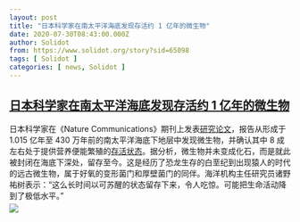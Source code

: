 ```yaml
---
layout: post
title: "日本科学家在南太平洋海底发现存活约 1 亿年的微生物"
date: 2020-07-30T08:43:00.000Z
author: Solidot
from: https://www.solidot.org/story?sid=65098
tags: [ Solidot ]
categories: [ news, Solidot ]
---
```

<!--1596098580000-->
[日本科学家在南太平洋海底发现存活约 1 亿年的微生物](https://www.solidot.org/story?sid=65098)
------

<div>
日本科学家在《Nature Communications》期刊上发表<a href="https://www.nature.com/articles/s41467-020-17330-1" target="_blank"><u>研究论文</u></a>，报告从形成于 1.015 亿年至 430 万年前的南太平洋海底下地层中发现微生物，并确认其中 8 成左右处于提供营养便能繁殖的<a href="https://china.kyodonews.net/news/2020/07/45afba4c767c-1.html"><u>存活状态</u></a>。据分析，微生物并未变成化石，而是就此被封闭在海底下深处，留存至今。这是经历了恐龙生存的白垩纪到出现猿人的时代的远古微生物，属于好氧的变形菌门和厚壁菌门的同伴。海洋机构主任研究员诸野祐树表示：“这么长时间以可苏醒的状态留存下来，令人吃惊。可能把生命活动降到了极低水平。”                      <img src="https://img.solidot.org//0/446/liiLIZF8Uh6yM.jpg" style="display:block;margin:5px 0" referrerpolicy="no-referrer">
</div>
